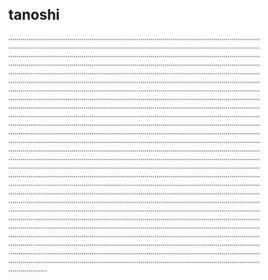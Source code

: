 # tanoshi

.......................................................................................................................................................................................................................................................................................................................................................................................................................................................................................................................................................................................................................................................................................................................................................................................................................................................................................................................................................................................................................................................................................................................................................................................................................................................................................................................................................................................................................................................................................................................................................................................................................................................................................................................................................................................................................................................................................................................................................................................................................................................................................................................................................................................................................................................................................................................................................................................................................................................................................................................................................................................................................................................................................................................................................................................................................................................................................................................................................................................................................................................................................................................................................................................................................................................................................................................................................................................................................................................................................................
